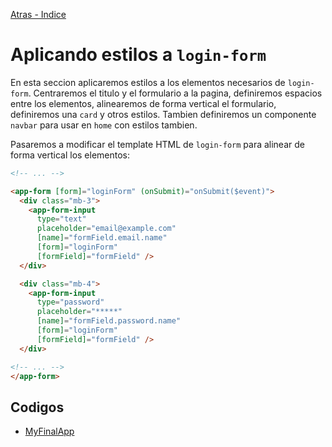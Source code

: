 [Atras - Indice](https://github.com/daniel18acevedo/DA2-Tecnologia/tree/angular-style)

# Aplicando estilos a `login-form`

En esta seccion aplicaremos estilos a los elementos necesarios de `login-form`. Centraremos el titulo y el formulario a la pagina, definiremos espacios entre los elementos, alinearemos de forma vertical el formulario, definiremos una `card` y otros estilos. Tambien definiremos un componente `navbar` para usar en `home` con estilos tambien.

Pasaremos a modificar el template HTML de `login-form` para alinear de forma vertical los elementos:

```HTML
<!-- ... -->

<app-form [form]="loginForm" (onSubmit)="onSubmit($event)">
  <div class="mb-3">
    <app-form-input
      type="text"
      placeholder="email@example.com"
      [name]="formField.email.name"
      [form]="loginForm"
      [formField]="formField" />
  </div>

  <div class="mb-4">
    <app-form-input
      type="password"
      placeholder="*****"
      [name]="formField.password.name"
      [form]="loginForm"
      [formField]="formField" />
  </div>

<!-- ... -->
</app-form>
```

## Codigos

- [MyFinalApp](https://github.com/daniel18acevedo/DA2-Tecnologia/tree/angular-style/1-%20Angular%20application/MyFinalApp)

